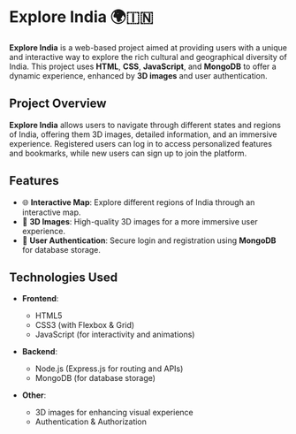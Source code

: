 # Explore India 🌍🇮🇳

**Explore India** is a web-based project aimed at providing users with a unique and interactive way to explore the rich cultural and geographical diversity of India. This project uses **HTML**, **CSS**, **JavaScript**, and **MongoDB** to offer a dynamic experience, enhanced by **3D images** and user authentication.


## Project Overview

**Explore India** allows users to navigate through different states and regions of India, offering them 3D images, detailed information, and an immersive experience. Registered users can log in to access personalized features and bookmarks, while new users can sign up to join the platform.

## Features

- 🌐 **Interactive Map**: Explore different regions of India through an interactive map.
- 🎨 **3D Images**: High-quality 3D images for a more immersive user experience.
- 🔑 **User Authentication**: Secure login and registration using **MongoDB** for database storage.

  
## Technologies Used

- **Frontend**: 
  - HTML5
  - CSS3 (with Flexbox & Grid)
  - JavaScript (for interactivity and animations)
  
- **Backend**: 
  - Node.js (Express.js for routing and APIs)
  - MongoDB (for database storage)

- **Other**: 
  - 3D images for enhancing visual experience
  - Authentication & Authorization
